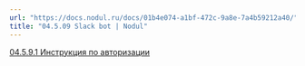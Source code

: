 ```yaml
---
url: "https://docs.nodul.ru/docs/01b4e074-a1bf-472c-9a8e-7a4b59212a40/"
title: "04.5.09 Slack bot | Nodul"
---
```


[04.5.9.1 Инструкция по авторизации](https://docs.nodul.ru/docs/3ddd8d34-c434-4a46-8970-1cc594a17bb1)